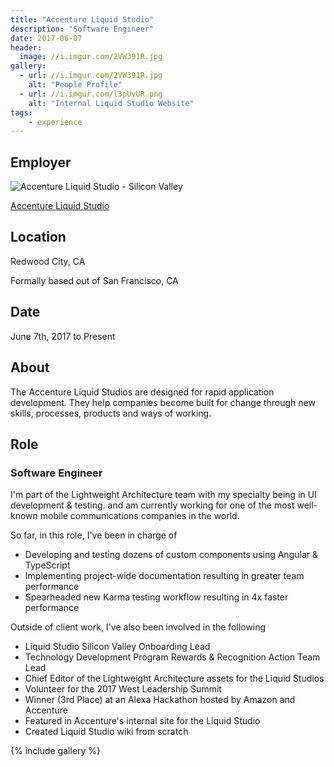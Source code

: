 ```yaml
---
title: "Accenture Liquid Studio"
description: "Software Engineer"
date: 2017-06-07
header:
  image: //i.imgur.com/2VW391R.jpg
gallery:
  - url: //i.imgur.com/2VW391R.jpg
    alt: "People Profile"
  - url: //i.imgur.com/l3pUvUR.png
    alt: "Internal Liquid Studio Website"
tags:
    - experience
---
```


## Employer

![Accenture Liquid Studio - Silicon Valley](//i.imgur.com/xgLGmTV.jpg)

<a title="Accenture Liquid Studio" href="//accenture.com/us-en/capability-rapid-application-development-studio" target="_blank" rel="noopener">Accenture Liquid Studio</a>

## Location

Redwood City, CA

Formally based out of San Francisco, CA

## Date

June 7th, 2017 to Present

## About

The Accenture Liquid Studios are designed for rapid application development. They help companies become built for change through new skills, processes, products and ways of working.

## Role

### Software Engineer

I'm part of the Lightweight Architecture team with my specialty being in UI development & testing. and am currently working for one of the most well-known mobile communications companies in the world.

So far, in this role, I've been in charge of

* Developing and testing dozens of custom components using Angular & TypeScript
* Implementing project-wide documentation resulting in greater team performance
* Spearheaded new Karma testing workflow resulting in 4x faster performance

Outside of client work, I've also been involved in the following

* Liquid Studio Silicon Valley Onboarding Lead
* Technology Development Program Rewards & Recognition Action Team Lead
* Chief Editor of the Lightweight Architecture assets for the Liquid Studios
* Volunteer for the 2017 West Leadership Summit
* Winner (3rd Place) at an Alexa Hackathon hosted by Amazon and Accenture
* Featured in Accenture's internal site for the Liquid Studio
* Created Liquid Studio wiki from scratch

{% include gallery %}
